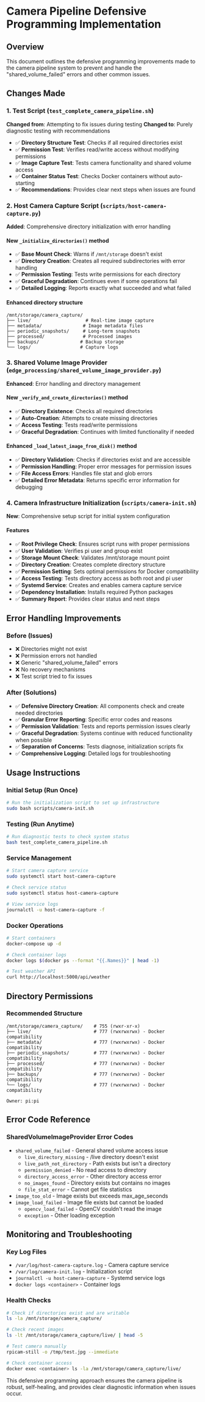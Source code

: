 # Camera Pipeline Defensive Programming Implementation

## Overview

This document outlines the defensive programming improvements made to the camera pipeline system to prevent and handle the "shared_volume_failed" errors and other common issues.

## Changes Made

### 1. Test Script (`test_complete_camera_pipeline.sh`)

**Changed from**: Attempting to fix issues during testing
**Changed to**: Purely diagnostic testing with recommendations

- ✅ **Directory Structure Test**: Checks if all required directories exist
- ✅ **Permission Test**: Verifies read/write access without modifying permissions
- ✅ **Image Capture Test**: Tests camera functionality and shared volume access
- ✅ **Container Status Test**: Checks Docker containers without auto-starting
- ✅ **Recommendations**: Provides clear next steps when issues are found

### 2. Host Camera Capture Script (`scripts/host-camera-capture.py`)

**Added**: Comprehensive directory initialization with error handling

#### New `_initialize_directories()` method

- ✅ **Base Mount Check**: Warns if `/mnt/storage` doesn't exist
- ✅ **Directory Creation**: Creates all required subdirectories with error handling
- ✅ **Permission Testing**: Tests write permissions for each directory
- ✅ **Graceful Degradation**: Continues even if some operations fail
- ✅ **Detailed Logging**: Reports exactly what succeeded and what failed

#### Enhanced directory structure

```text
/mnt/storage/camera_capture/
├── live/                    # Real-time image capture
├── metadata/               # Image metadata files
├── periodic_snapshots/     # Long-term snapshots
├── processed/              # Processed images
├── backups/               # Backup storage
└── logs/                  # Capture logs
```

### 3. Shared Volume Image Provider (`edge_processing/shared_volume_image_provider.py`)

**Enhanced**: Error handling and directory management

#### New `_verify_and_create_directories()` method

- ✅ **Directory Existence**: Checks all required directories
- ✅ **Auto-Creation**: Attempts to create missing directories
- ✅ **Access Testing**: Tests read/write permissions
- ✅ **Graceful Degradation**: Continues with limited functionality if needed

#### Enhanced `_load_latest_image_from_disk()` method

- ✅ **Directory Validation**: Checks if directories exist and are accessible
- ✅ **Permission Handling**: Proper error messages for permission issues
- ✅ **File Access Errors**: Handles file stat and glob errors
- ✅ **Detailed Error Metadata**: Returns specific error information for debugging

### 4. Camera Infrastructure Initialization (`scripts/camera-init.sh`)

**New**: Comprehensive setup script for initial system configuration

#### Features

- ✅ **Root Privilege Check**: Ensures script runs with proper permissions
- ✅ **User Validation**: Verifies pi user and group exist
- ✅ **Storage Mount Check**: Validates /mnt/storage mount point
- ✅ **Directory Creation**: Creates complete directory structure
- ✅ **Permission Setting**: Sets optimal permissions for Docker compatibility
- ✅ **Access Testing**: Tests directory access as both root and pi user
- ✅ **Systemd Service**: Creates and enables camera capture service
- ✅ **Dependency Installation**: Installs required Python packages
- ✅ **Summary Report**: Provides clear status and next steps

## Error Handling Improvements

### Before (Issues)

- ❌ Directories might not exist
- ❌ Permission errors not handled
- ❌ Generic "shared_volume_failed" errors
- ❌ No recovery mechanisms
- ❌ Test script tried to fix issues

### After (Solutions)

- ✅ **Defensive Directory Creation**: All components check and create needed directories
- ✅ **Granular Error Reporting**: Specific error codes and reasons
- ✅ **Permission Validation**: Tests and reports permission issues clearly
- ✅ **Graceful Degradation**: Systems continue with reduced functionality when possible
- ✅ **Separation of Concerns**: Tests diagnose, initialization scripts fix
- ✅ **Comprehensive Logging**: Detailed logs for troubleshooting

## Usage Instructions

### Initial Setup (Run Once)

```bash
# Run the initialization script to set up infrastructure
sudo bash scripts/camera-init.sh
```

### Testing (Run Anytime)

```bash
# Run diagnostic tests to check system status
bash test_complete_camera_pipeline.sh
```

### Service Management

```bash
# Start camera capture service
sudo systemctl start host-camera-capture

# Check service status
sudo systemctl status host-camera-capture

# View service logs
journalctl -u host-camera-capture -f
```

### Docker Operations

```bash
# Start containers
docker-compose up -d

# Check container logs
docker logs $(docker ps --format "{{.Names}}" | head -1)

# Test weather API
curl http://localhost:5000/api/weather
```

## Directory Permissions

### Recommended Structure

```text
/mnt/storage/camera_capture/    # 755 (rwxr-xr-x)
├── live/                       # 777 (rwxrwxrwx) - Docker compatibility
├── metadata/                   # 777 (rwxrwxrwx) - Docker compatibility  
├── periodic_snapshots/         # 777 (rwxrwxrwx) - Docker compatibility
├── processed/                  # 777 (rwxrwxrwx) - Docker compatibility
├── backups/                    # 777 (rwxrwxrwx) - Docker compatibility
└── logs/                       # 777 (rwxrwxrwx) - Docker compatibility

Owner: pi:pi
```

## Error Code Reference

### SharedVolumeImageProvider Error Codes

- `shared_volume_failed` - General shared volume access issue
  - `live_directory_missing` - /live directory doesn't exist
  - `live_path_not_directory` - Path exists but isn't a directory
  - `permission_denied` - No read access to directory
  - `directory_access_error` - Other directory access error
  - `no_images_found` - Directory exists but contains no images
  - `file_stat_error` - Cannot get file statistics
- `image_too_old` - Image exists but exceeds max_age_seconds
- `image_load_failed` - Image file exists but cannot be loaded
  - `opencv_load_failed` - OpenCV couldn't read the image
  - `exception` - Other loading exception

## Monitoring and Troubleshooting

### Key Log Files

- `/var/log/host-camera-capture.log` - Camera capture service
- `/var/log/camera-init.log` - Initialization script
- `journalctl -u host-camera-capture` - Systemd service logs
- `docker logs <container>` - Container logs

### Health Checks

```bash
# Check if directories exist and are writable
ls -la /mnt/storage/camera_capture/

# Check recent images
ls -lt /mnt/storage/camera_capture/live/ | head -5

# Test camera manually
rpicam-still -o /tmp/test.jpg --immediate

# Check container access
docker exec <container> ls -la /mnt/storage/camera_capture/live/
```

This defensive programming approach ensures the camera pipeline is robust, self-healing, and provides clear diagnostic information when issues occur.

